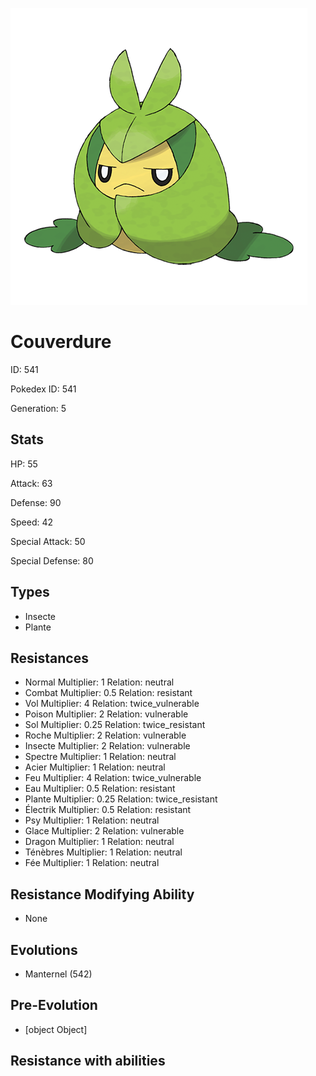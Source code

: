 ![](https://raw.githubusercontent.com/PokeAPI/sprites/master/sprites/pokemon/other/official-artwork/541.png)

# Couverdure
ID: 541

Pokedex ID: 541

Generation: 5

## Stats

HP: 55

Attack: 63

Defense: 90

Speed: 42

Special Attack: 50

Special Defense: 80

## Types

- Insecte
- Plante
## Resistances

- Normal Multiplier: 1 Relation: neutral
- Combat Multiplier: 0.5 Relation: resistant
- Vol Multiplier: 4 Relation: twice_vulnerable
- Poison Multiplier: 2 Relation: vulnerable
- Sol Multiplier: 0.25 Relation: twice_resistant
- Roche Multiplier: 2 Relation: vulnerable
- Insecte Multiplier: 2 Relation: vulnerable
- Spectre Multiplier: 1 Relation: neutral
- Acier Multiplier: 1 Relation: neutral
- Feu Multiplier: 4 Relation: twice_vulnerable
- Eau Multiplier: 0.5 Relation: resistant
- Plante Multiplier: 0.25 Relation: twice_resistant
- Électrik Multiplier: 0.5 Relation: resistant
- Psy Multiplier: 1 Relation: neutral
- Glace Multiplier: 2 Relation: vulnerable
- Dragon Multiplier: 1 Relation: neutral
- Ténèbres Multiplier: 1 Relation: neutral
- Fée Multiplier: 1 Relation: neutral
## Resistance Modifying Ability

- None

## Evolutions

- Manternel (542)
## Pre-Evolution

- [object Object]

## Resistance with abilities
